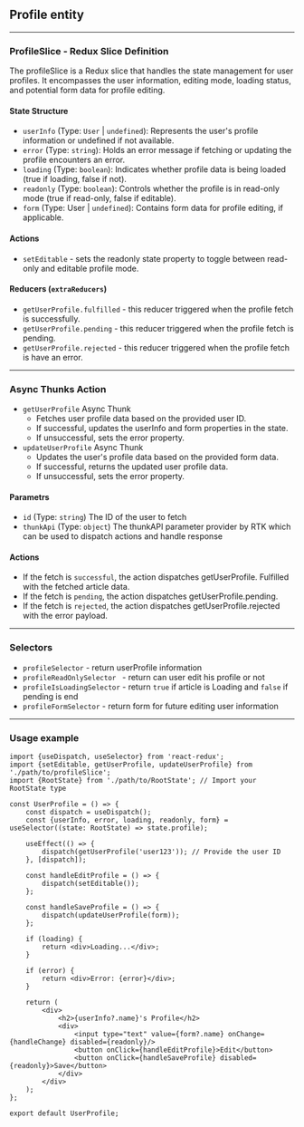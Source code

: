 ## Profile entity

----

### ProfileSlice - Redux Slice Definition

The profileSlice is a Redux slice that handles the state management for user profiles. It encompasses the user
information, editing mode, loading status, and potential form data for profile editing.

#### State Structure

- `userInfo` (Type: `User` | `undefined`): Represents the user's profile information or undefined if not available.
- `error` (Type: `string`): Holds an error message if fetching or updating the profile encounters an error.
- `loading` (Type: `boolean`): Indicates whether profile data is being loaded (true if loading, false if not).
- `readonly` (Type: `boolean`): Controls whether the profile is in read-only mode (true if read-only, false if
  editable).
- `form` (Type: User | `undefined`): Contains form data for profile editing, if applicable.

#### Actions

- `setEditable` - sets the readonly state property to toggle between read-only and editable profile mode.

#### Reducers (`extraReducers`)

- `getUserProfile.fulfilled` - this reducer triggered when the profile fetch is successfully.
- `getUserProfile.pending` - this reducer triggered when the profile fetch is pending.
- `getUserProfile.rejected` - this reducer triggered when the profile fetch is have an error.

---

### Async Thunks Action

- `getUserProfile` Async Thunk
    * Fetches user profile data based on the provided user ID.
    * If successful, updates the userInfo and form properties in the state.
    * If unsuccessful, sets the error property.
- `updateUserProfile` Async Thunk
    * Updates the user's profile data based on the provided form data.
    * If successful, returns the updated user profile data.
    * If unsuccessful, sets the error property.

#### Parametrs

- `id` (Type: `string`) The ID of the user to fetch
- `thunkApi` (Type: `object`) The thunkAPI parameter provider by RTK which can be used to dispatch actions and handle
  response

#### Actions

- If the fetch is `successful`, the action dispatches getUserProfile. Fulfilled with the fetched article data.
- If the fetch is `pending`, the action dispatches getUserProfile.pending.
- If the fetch is `rejected`, the action dispatches getUserProfile.rejected with the error payload.

----

### Selectors

- `profileSelector` - return userProfile information
- `profileReadOnlySelector ` - return can user edit his profile or not
- `profileIsLoadingSelector` - return `true` if article is Loading and `false` if pending is end
- `profileFormSelector` - return form for future editing user information

----

### Usage example

```tsx
import {useDispatch, useSelector} from 'react-redux';
import {setEditable, getUserProfile, updateUserProfile} from './path/to/profileSlice';
import {RootState} from './path/to/RootState'; // Import your RootState type

const UserProfile = () => {
    const dispatch = useDispatch();
    const {userInfo, error, loading, readonly, form} = useSelector((state: RootState) => state.profile);

    useEffect(() => {
        dispatch(getUserProfile('user123')); // Provide the user ID
    }, [dispatch]);

    const handleEditProfile = () => {
        dispatch(setEditable());
    };

    const handleSaveProfile = () => {
        dispatch(updateUserProfile(form));
    };

    if (loading) {
        return <div>Loading...</div>;
    }

    if (error) {
        return <div>Error: {error}</div>;
    }

    return (
        <div>
            <h2>{userInfo?.name}'s Profile</h2>
            <div>
                <input type="text" value={form?.name} onChange={handleChange} disabled={readonly}/>
                <button onClick={handleEditProfile}>Edit</button>
                <button onClick={handleSaveProfile} disabled={readonly}>Save</button>
            </div>
        </div>
    );
};

export default UserProfile;
```

